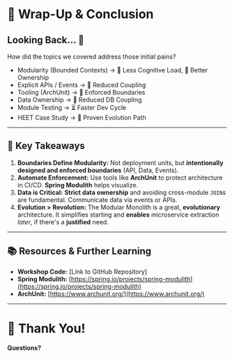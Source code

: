 # 🏁 Wrap-Up & Conclusion

## Looking Back... 👀

How did the topics we covered address those initial pains?

* Modularity (Bounded Contexts) → 🤯 Less Cognitive Load, 🤷 Better Ownership
* Explicit APIs / Events → 🔗 Reduced Coupling
* Tooling (ArchUnit) → 🔗 Enforced Boundaries
* Data Ownership → 🔗 Reduced DB Coupling
* Module Testing → ⏳ Faster Dev Cycle
* HEET Case Study → 🌱 Proven Evolution Path

---

## 🔑 Key Takeaways

1.  **Boundaries Define Modularity:** Not deployment units, but **intentionally designed and enforced boundaries** (API, Data, Events).
2.  **Automate Enforcement:** Use tools like **ArchUnit** to protect architecture in CI/CD. **Spring Modulith** helps visualize.
3.  **Data is Critical:** **Strict data ownership** and avoiding cross-module `JOIN`s are fundamental. Communicate data via events or APIs.
4.  **Evolution > Revolution:** The Modular Monolith is a great, **evolutionary** architecture. It simplifies starting and **enables** microservice extraction *later*, if there's a **justified** need.

---

## 📚 Resources & Further Learning

* **Workshop Code:** [Link to GitHub Repository]
* **Spring Modulith:** [https://spring.io/projects/spring-modulith](https://spring.io/projects/spring-modulith)
* **ArchUnit:** [https://www.archunit.org/](https://www.archunit.org/)

---

# 🙏 Thank You!

**Questions?**